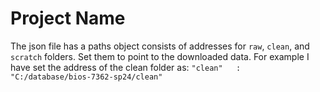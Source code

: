 # Project Name
The json file has a paths object consists of addresses for `raw`, `clean`, and `scratch` folders. Set them to point to the downloaded data. 
For example I have set the address of the clean folder as: `"clean"   : "C:/database/bios-7362-sp24/clean"`
